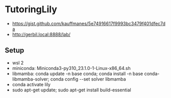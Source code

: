 # TutoringLily


- https://gist.github.com/kauffmanes/5e74916617f9993bc3479f401dfec7da
- http://gerbil.local:8888/lab/


## Setup

- wsl 2
- miniconda: Miniconda3-py310_23.1.0-1-Linux-x86_64.sh
- libmamba: conda update -n base conda; conda install -n base conda-libmamba-solver; conda config --set solver libmamba
- conda activate lily
- sudo apt-get update; sudo apt-get install build-essential
